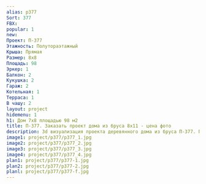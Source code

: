 ```yaml
---
alias: p377
Sort: 377
FBX: 
popular: 1
new: 
Проект: П-377
Этажность: Полутораэтажный
Крыша: Прямая
Размер: 8х8
Площадь: 98
Эркер: 1
Балкон: 2
Кукушка: 2
Гараж: 2
Котельная: 1
Терраса: 1
В чашу: 2
layout: project
hidemenu: 1
h1: Дом 7х8 площадью 98 м2
title: П-377. Заказать проект дома из бруса 8х11 - цена фото
description: 3d визуализация проекта деревянного дома из бруса П-377. Площадь 98 м2, размер 8х11. Вы можете внести любые изменения в проект.
image1: project/p377/p377_1.jpg
image2: project/p377/p377_2.jpg
image3: project/p377/p377_3.jpg
image4: project/p377/p377_4.jpg
plan1: project/p377/p377-1.jpg
plan2: project/p377/p377-2.jpg
planl: project/p377/p377-f.jpg
---
```

